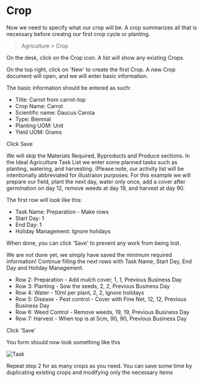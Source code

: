 <!-- add-breadcrumbs -->
# Crop 

Now we need to specify what our crop will be. A crop summarizes all that is necessary before creatng our first crop cycle or planting.

> Agriculture > Crop

On the desk, click on the Crop icon. A list will show any existing Crops.

On the top right, click on 'New'  to create the first Crop. A new Crop document will open, and we will enter basic information.

The basic information should be entered as such:

* Title: Carrot from carrot-top
* Crop Name: Carrot
* Scientific name: Daucus Carota
* Type: Biennial
* Planting UOM: Unit
* Yield UOM: Grams

Click Save 

We will skip the Materials Required, Byproducts and Produce sections. In the Ideal Agriculture Task List we enter some planned tasks such as planting, watering, and harvesting. (Please note, our activity list will be intentionally abbreviated for illustraion purposes. For this example we will prepare our field, plant the next day, water only once, add a cover after germination on day 12, remove weeds at day 19, and harvest at day 90.

The first row will look like this:

* Task Name: Preparation - Make rows
* Start Day: 1
* End Day: 1
* Holiday Management: Ignore holidays

When done, you can click 'Save' to prevent any work from being lost.

We are not done yet, we simply have saved the minimum required information!
Continue filling the next rows with Task Name, Start Day, End Day and Holiday Management.


* Row 2: Preparation - Add mulch cover, 1, 1, Previous Business Day
* Row 3: Planting - Sow the seeds, 2, 2, Previous Business Day
* Row 4: Water - 10ml per plant, 2, 2, Ignore holidays
* Row 5: Disease - Pest control - Cover with Fine Net, 12, 12, Previous Business Day
* Row 6: Weed Control - Remove weeds, 19, 19, Previous Business Day
* Row 7: Harvest - When top is at 5cm, 90, 90, Previous Business Day

Click 'Save'

You form should now look something like this

<img class="screenshot" alt="Task" src="{{docs_base_url}}/assets/img/agriculture/crops_and_land/crop.png">

Repeat step 2 for as many crops as you need. You can save some time by duplicating existing crops and modifying only the necessary items